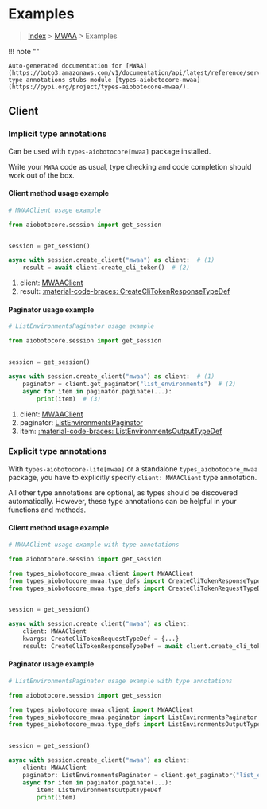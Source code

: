 # Examples

> [Index](../README.md) > [MWAA](./README.md) > Examples

!!! note ""

    Auto-generated documentation for [MWAA](https://boto3.amazonaws.com/v1/documentation/api/latest/reference/services/mwaa.html#mwaa)
    type annotations stubs module [types-aiobotocore-mwaa](https://pypi.org/project/types-aiobotocore-mwaa/).

## Client

### Implicit type annotations

Can be used with `types-aiobotocore[mwaa]` package installed.

Write your `MWAA` code as usual,
type checking and code completion should work out of the box.



#### Client method usage example

```python
# MWAAClient usage example

from aiobotocore.session import get_session


session = get_session()

async with session.create_client("mwaa") as client:  # (1)
    result = await client.create_cli_token()  # (2)
```

1. client: [MWAAClient](./client.md)
2. result: [:material-code-braces: CreateCliTokenResponseTypeDef](./type_defs.md#createclitokenresponsetypedef)



#### Paginator usage example

```python
# ListEnvironmentsPaginator usage example

from aiobotocore.session import get_session


session = get_session()

async with session.create_client("mwaa") as client:  # (1)
    paginator = client.get_paginator("list_environments")  # (2)
    async for item in paginator.paginate(...):
        print(item)  # (3)
```

1. client: [MWAAClient](./client.md)
2. paginator: [ListEnvironmentsPaginator](./paginators.md#listenvironmentspaginator)
3. item: [:material-code-braces: ListEnvironmentsOutputTypeDef](./type_defs.md#listenvironmentsoutputtypedef)




### Explicit type annotations

With `types-aiobotocore-lite[mwaa]`
or a standalone `types_aiobotocore_mwaa` package, you have to explicitly specify
`client: MWAAClient` type annotation.

All other type annotations are optional, as types should be discovered automatically.
However, these type annotations can be helpful in your functions and methods.


#### Client method usage example

```python
# MWAAClient usage example with type annotations

from aiobotocore.session import get_session

from types_aiobotocore_mwaa.client import MWAAClient
from types_aiobotocore_mwaa.type_defs import CreateCliTokenResponseTypeDef
from types_aiobotocore_mwaa.type_defs import CreateCliTokenRequestTypeDef


session = get_session()

async with session.create_client("mwaa") as client:
    client: MWAAClient
    kwargs: CreateCliTokenRequestTypeDef = {...}
    result: CreateCliTokenResponseTypeDef = await client.create_cli_token(**kwargs)
```



#### Paginator usage example

```python
# ListEnvironmentsPaginator usage example with type annotations

from aiobotocore.session import get_session

from types_aiobotocore_mwaa.client import MWAAClient
from types_aiobotocore_mwaa.paginator import ListEnvironmentsPaginator
from types_aiobotocore_mwaa.type_defs import ListEnvironmentsOutputTypeDef


session = get_session()

async with session.create_client("mwaa") as client:
    client: MWAAClient
    paginator: ListEnvironmentsPaginator = client.get_paginator("list_environments")
    async for item in paginator.paginate(...):
        item: ListEnvironmentsOutputTypeDef
        print(item)
```


